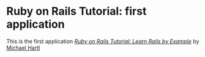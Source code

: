 # Ruby on Rails Tutorial: first application

This is the first application [*Ruby on Rails Tutorial: Learn Rails by Example*](http://railstutorial.org/) by [Michael Hartl](http://michaelhartl.com)